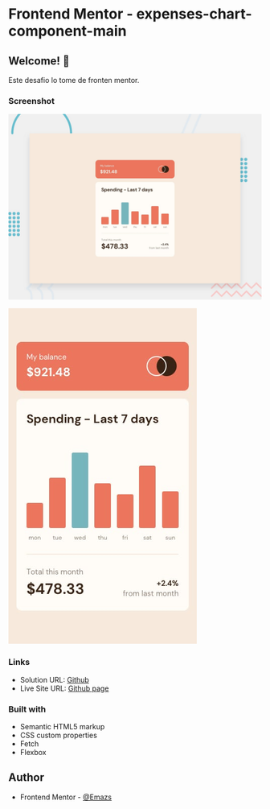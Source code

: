 # Frontend Mentor - expenses-chart-component-main

## Welcome! 👋

Este desafio lo tome de fronten mentor.

### Screenshot

![Design preview for the Intro section with dropdown navigation coding challenge](./design/desktop-preview.jpg)

![Design preview for the Intro section with dropdown navigation coding challenge](./design/mobile-design.jpg)

### Links

- Solution URL: [Github](https://github.com/Emazs/expenses-chart-component-main)
- Live Site URL: [Github page](https://emazs.github.io/expenses-chart-component-main/)

### Built with

- Semantic HTML5 markup
- CSS custom properties
- Fetch
- Flexbox

## Author

- Frontend Mentor - [@Emazs](https://www.frontendmentor.io/profile/Emazs)

